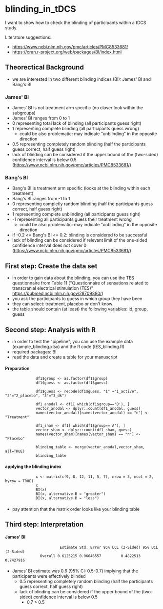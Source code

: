 # blinding_in_tDCS

I want to show how to check the blinding of participants within a tDCS study. 

Literature suggestions: 
- https://www.ncbi.nlm.nih.gov/pmc/articles/PMC8533681/
- https://cran.r-project.org/web/packages/BI/index.html

## Theorectical Background
- we are interested in two different blinding indices (BI): James' BI and Bang's BI

### James' BI
- James' BI is not treatment arm specific (no closer look within the subgroups)
- James' BI ranges from 0 to 1
- 0 representing total lack of blinding (all participants guess right)
- 1 representing complete blinding (all participants guess wrong) 
    - could be also problematic: may indicate "unblinding" in the opposite direction
- 0.5 representing completely random blinding (half the participants guess correct, half guess right)
- lack of blinding can be considered if the upper bound of the (two-sided) confidence interval is below 0.5 (https://www.ncbi.nlm.nih.gov/pmc/articles/PMC8533681/)

### Bang's BI
- Bang's BI is treatment arm specific (looks at the blinding within each treatment)
- Bang's BI ranges from -1 to 1
- 0 representing completly random blinding (half the participants guess correct, half guess right)
- 1 representing complete unblinding (all participants guess right)
- -1 representing all participants guess their treatment wrong 
    - could be also problematic: may indicate "unblinding" in the opposite direction
- if -0.2 <= Bang's BI <= 0.2: blinding is considered to be successful
- lack of blinding can be considered if relevant limit of the one-sided confidence interval does not cover 0 (https://www.ncbi.nlm.nih.gov/pmc/articles/PMC8533681/)


## First step: Create the data set 
- in order to gain data about the blinding, you can use the TES questionnaire from Table 11 ("Questionnaire of sensations related to transcranial electrical stimulation (TES)" https://pubmed.ncbi.nlm.nih.gov/28709880/)
- you ask the participants to guess in which group they have been
- they can select: treatment, placebo or don't know 
- the table should contain (at least) the following variables: id, group, guess

## Second step: Analysis with R 
- in order to test the "pipeline", you can use the example data (example_blinding.xlsx) and the R code (tES_blinding.R)
- required packages: BI 
- read the data and create a table for your manuscript

#### Preparation 
                  df1$group <- as.factor(df1$group)
                  df1$guess <- as.factor(df1$guess)

                  df1$guess <- recode(df1$guess, "1" ="1_active", "2"="2_placebo", "3"="3_dk")

                  df1_anodal <- df1[ which(df1$group=='B'), ]
                  vector_anodal <- dplyr::count(df1_anodal, guess)
                  names(vector_anodal)[names(vector_anodal) == "n"] <- "Treatment"

                  df1_sham <- df1[ which(df1$group=='A'), ]
                  vector_sham <- dplyr::count(df1_sham, guess)
                  names(vector_sham)[names(vector_sham) == "n"] <- "Placebo"

                  blinding_table <- merge(vector_anodal,vector_sham, all=TRUE)
                  blinding_table
####
#### applying the blinding index  
                  x <- matrix(c(9, 8, 12, 11, 5, 7), nrow = 3, ncol = 2, byrow = TRUE)
                  x
                  BI(x)
                  BI(x, alternative.B = "greater")
                  BI(x, alternative.B = "less")
####
- pay attention that the matrix order looks like your blinding table

## Third step: Interpretation
#### James' BI
                             Estimate Std. Error 95% LCL (2-Sided) 95% UCL (2-Sided)
                    Overall 0.6125215 0.06646557         0.4822513         0.7427916
####
- James’ BI estimate was 0.6 (95% CI: 0.5-0.7) implying that the participants were effectively blinded
    -  0.5 representing completely random blinding (half the participants guess correct, half guess right)
    - lack of blinding can be considered if the upper bound of the (two-sided) confidence interval is below 0.5 
        -  0.7 > 0.5
